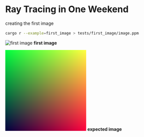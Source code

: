 # Ray Tracing in One Weekend

creating the first image

```bash
cargo r --example=first_image > tests/first_image/image.ppm
```

![first image](tests/first_image/image.ppm)
**first image**

![expected](tests/first_image/first-ppm-image.png)
**expected image**
